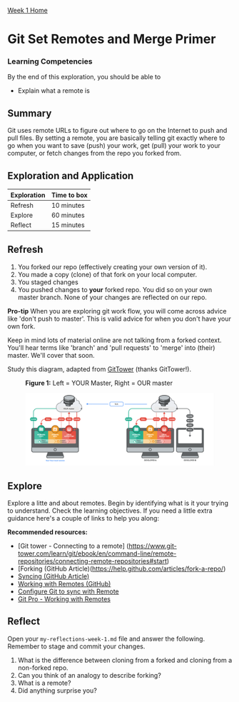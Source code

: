 [Week 1 Home](README.md) 

# Git Set Remotes and Merge Primer 

### Learning Competencies
By the end of this exploration, you should be able to 

- Explain what a remote is


## Summary
Git uses remote URLs to figure out where to go on the Internet to push and pull files. By setting a remote, you are basically telling git exactly where to go when you want to save (push) your work, get (pull) your work to your computer, or fetch changes from the repo you forked from.

## Exploration and Application

Exploration | Time to box |
------------|----------|
Refresh | 10 minutes
Explore | 60 minutes 
Reflect | 15 minutes |


## Refresh
1. You forked our repo (effectively creating your own version of it). 
2. You made a copy (clone) of that fork on your local computer.
3. You staged changes 
4. You pushed changes to __your__ forked repo. You did so on your own master branch. None of your changes are reflected on our repo. 

__Pro-tip__  When you are exploring git work flow, you will come across advice like 'don't push to master'. This is valid advice for when you don't have your own fork.

Keep in mind lots of material online are not talking from a forked context. You'll hear terms like 'branch' and 'pull requests' to 'merge' into (their) master. We'll cover that soon.  

Study this diagram, adapted from [GitTower](https://www.git-tower.com/learn/git/ebook/en/command-line/remote-repositories/introduction) (thanks GitTower!). 

<figure>
  <figcaption>
    <p><strong>Figure 1:</strong> Left = YOUR Master, Right = OUR master</p>
  </figcaption>
  <img src="../images/github_10_fork.png" alt="Fork GitHub Repo"><br>

</figure>

## Explore 
Explore a litte and about remotes. Begin by identifying what is it your trying to understand. Check the learning objectives. If you need a little extra guidance  here's a couple of links to help you along: 

__Recommended resources:__ 
- [Git tower - Connecting to a remote] (https://www.git-tower.com/learn/git/ebook/en/command-line/remote-repositories/connecting-remote-repositories#start)  
- [Forking (GitHub Article)(https://help.github.com/articles/fork-a-repo/)  
- [Syncing (GitHub Article)](https://help.github.com/articles/syncing-a-fork/)  
- [Working with Remotes (GitHub)](https://help.github.com/categories/managing-remotes/)  
- [Configure Git to sync with Remote](https://help.github.com/articles/fork-a-repo/#step-3-configure-git-to-sync-your-fork-with-the-original-spoon-knife-repository)  
- [Git Pro - Working with Remotes](https://git-scm.com/book/en/v2/Git-Basics-Working-with-Remotes)  

## Reflect
Open your `my-reflections-week-1.md` file and answer the following. Remember to stage and commit your changes. 

1. What is the difference between cloning from a forked and cloning from a non-forked repo. 
2. Can you think of an analogy to describe forking?
3. What is a remote? 
4. Did anything surprise you?


